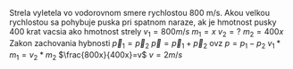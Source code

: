 Strela vyletela vo vodorovnom smere rychlostou 800 m/s. Akou velkou rychlostou sa pohybuje puska pri spatnom naraze, ak je hmotnost pusky 400 krat vacsia ako hmotnost strely
$v_1=800m/s$
$m_1=x$
$v_{2}= ?$
$m_2=400x$
Zakon zachovania hybnosti
$\vec p_{1}=\vec p_2$
$\vec p = \vec p_{1} + \vec p_{2}$
ovz
$p=p_1-p_2$
$v_1*m_1=v_2*m_2$
$\frac{800x}{400x}=v$
$v=2m/s$
